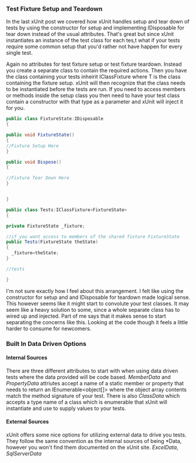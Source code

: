 ### Test Fixture Setup and Teardown


In the last xUnit post we covered how xUnit handles setup and tear down of tests by using the constructor for setup and implementing IDisposable for tear down instead of the usual attributes. That's great but since xUnit instantiates an instance of the test class for each tes,t what if your tests require some common setup that you'd rather not have happen for every single test. 

Again no attributes for test fixture setup or test fixture teardown. Instead you create a separate class to contain the required actions. Then you have the class containing your tests inheirit IClassFixture<T> where T is the class containing the fixture setup. xUnit will then recognize that the class needs to be instantiated before the tests are run. If you need to access members or methods inside the setup class you then need to have your test class contain a constructor with that type as a parameter and xUnit will inject it for you. 


```cs
public class FixtureState:IDisposable
{

public void FixtureState()
{
//Fixture Setup Here 
}

public void Dispose()
{

//Fixture Tear Down Here
}


}

public class Tests:IClassFixture<FixtureState>
{

private FixtureState _fixture;

//if you want access to members of the shared fixture FixtureState
public Tests(FixtureState theState)
{
  _fixture=theState;
}

//tests

}

```
I'm not sure exactly how I feel about this arrangement. I felt like using the constructor for setup and and IDisposable for teardown made logical sense. This however seems like it might start to convolute your test classes.  It may seem like a heavy solution to some, since  a whole separate class has to wired up and injected. Part of me says that it makes sense to start separating the concerns like this. Looking at the code though it feels a little harder to consume for newcomers. 
 
### Built In Data Driven Options

#### Internal Sources

There are three different attributes to start with when using data driven tests where the data provided will be code based. *MemberData* and *PropertyData* attriutes accept a name of a static member or property that needs to return an IEnumerable<object[]>  where the object array contents match the method signature of your test. There is also *ClassData* which accepts a type name of a class which is enumerable that xUnit will instantiate and use to supply values to your tests. 

#### External Sources

xUnit offers some nice options for utilizing external data to drive you tests. They follow the same convention as the internal sources of being *Data, however you won't find them documented on the xUnit site.  *ExcelData*, *SqlServerData*  